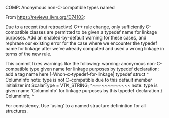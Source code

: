 COMP: Anonymous non-C-compatible types named

From https://reviews.llvm.org/D74103:

  Due to a recent (but retroactive) C++ rule change, only sufficiently
  C-compatible classes are permitted to be given a typedef name for
  linkage purposes. Add an enabled-by-default warning for these cases, and
  rephrase our existing error for the case where we encounter the typedef
  name for linkage after we've already computed and used a wrong linkage
  in terms of the new rule.

This commit fixes warnings like the following:
  warning: anonymous non-C-compatible type given name for linkage purposes by typedef declaration; add a tag name here [-Wnon-c-typedef-for-linkage]
    typedef struct
                  ^
                   ColumnInfo
  note: type is not C-compatible due to this default member initializer
      int ScalarType = VTK_STRING;
      ^~~~~~~~~~~~~~
  note: type is given name 'ColumnInfo' for linkage purposes by this typedef declaration
    } ColumnInfo;
      ^

For consistency, Use 'using' to a named structure definintion for all structures.

